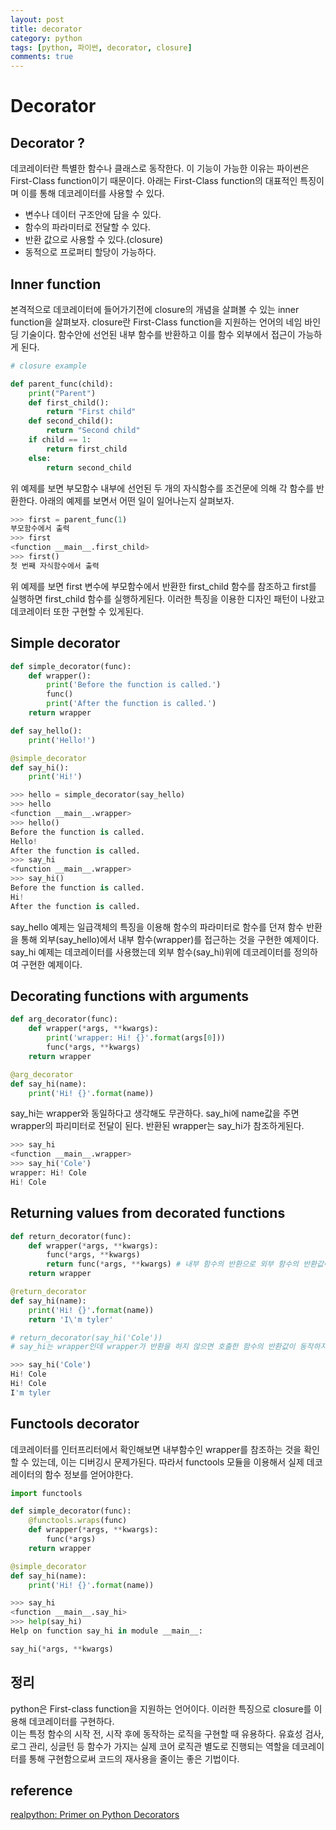 ```yaml
---
layout: post
title: decorator 
category: python
tags: [python, 파이썬, decorator, closure]
comments: true
---
```

# Decorator

## Decorator ?
데코레이터란 특별한 함수나 클래스로 동작한다. 이 기능이 가능한 이유는 파이썬은 First-Class function이기 때문이다. 
아래는 First-Class function의 대표적인 특징이며 이를 통해 데코레이터를 사용할 수 있다.  
- 변수나 데이터 구조안에 담을 수 있다.
- 함수의 파라미터로 전달할 수 있다.
- 반환 값으로 사용할 수 있다.(closure)
- 동적으로 프로퍼티 할당이 가능하다.

## Inner function
본격적으로 데코레이터에 들어가기전에 closure의 개념을 살펴볼 수 있는 inner function을 살펴보자.
closure란 First-Class function을 지원하는 언어의 네임 바인딩 기술이다. 함수안에 선언된 내부 함수를 반환하고 이를 함수 외부에서 접근이 가능하게 된다.

```python 
# closure example

def parent_func(child):
    print("Parent")
    def first_child():
        return "First child"
    def second_child():
        return "Second child"
    if child == 1:
        return first_child
    else:
        return second_child 
```

위 예제를 보면 부모함수 내부에 선언된 두 개의 자식함수를 조건문에 의해 각 함수를 반환한다.
아래의 예제를 보면서 어떤 일이 일어나는지 살펴보자.

```python
>>> first = parent_func(1)
부모함수에서 출력
>>> first
<function __main__.first_child>
>>> first()
첫 번째 자식함수에서 출력
```

위 예제를 보면 first 변수에 부모함수에서 반환한 first_child 함수를 참조하고 first를 실행하면 first_child 함수를 실행하게된다.
이러한 특징을 이용한 디자인 패턴이 나왔고 데코레이터 또한 구현할 수 있게된다. 

## Simple decorator 

```python
def simple_decorator(func):
    def wrapper():
        print('Before the function is called.')
        func()
        print('After the function is called.')
    return wrapper

def say_hello():
    print('Hello!')

@simple_decorator
def say_hi():
    print('Hi!')
```

```python
>>> hello = simple_decorator(say_hello)
>>> hello
<function __main__.wrapper>
>>> hello()
Before the function is called.
Hello!
After the function is called.
>>> say_hi
<function __main__.wrapper>
>>> say_hi()
Before the function is called.
Hi!
After the function is called.
```

say_hello 예제는 일급객체의 특징을 이용해 함수의 파라미터로 함수를 던져 함수 반환을 통해 외부(say_hello)에서 내부 함수(wrapper)를 접근하는 것을 구현한 예제이다.  
say_hi 예제는 데코레이터를 사용했는데 외부 함수(say_hi)위에 데코레이터를 정의하여 구현한 예제이다. 

## Decorating functions with arguments

```python
def arg_decorator(func):
    def wrapper(*args, **kwargs):
        print('wrapper: Hi! {}'.format(args[0]))
        func(*args, **kwargs)
    return wrapper

@arg_decorator
def say_hi(name):
    print('Hi! {}'.format(name))
```

say_hi는 wrapper와 동일하다고 생각해도 무관하다. say_hi에 name값을 주면 wrapper의 파리미터로 전달이 된다. 반환된 wrapper는 say_hi가 참조하게된다.

```python
>>> say_hi
<function __main__.wrapper>
>>> say_hi('Cole')
wrapper: Hi! Cole
Hi! Cole
```

## Returning values from decorated functions
```python
def return_decorator(func):
    def wrapper(*args, **kwargs):
        func(*args, **kwargs)
        return func(*args, **kwargs) # 내부 함수의 반환으로 외부 함수의 반환값이 동작 
    return wrapper

@return_decorator
def say_hi(name):
    print('Hi! {}'.format(name))
    return 'I\'m tyler'

# return_decorator(say_hi('Cole'))
# say_hi는 wrapper인데 wrapper가 반환을 하지 않으면 호출한 함수의 반환값이 동작하지 않는다. 재귀호출을 생각하면 된다.
```

```python
>>> say_hi('Cole')
Hi! Cole
Hi! Cole
I'm tyler
```

## Functools decorator  
데코레이터를 인터프리터에서 확인해보면 내부함수인 wrapper를 참조하는 것을 확인할 수 있는데, 이는 디버깅시 문제가된다.
따라서 functools 모듈을 이용해서 실제 데코레이터의 함수 정보를 얻어야한다.

```python
import functools

def simple_decorator(func):
    @functools.wraps(func)
    def wrapper(*args, **kwargs):
        func(*args)
    return wrapper

@simple_decorator
def say_hi(name):
    print('Hi! {}'.format(name))
```

```python
>>> say_hi
<function __main__.say_hi>
>>> help(say_hi)
Help on function say_hi in module __main__:

say_hi(*args, **kwargs)
```

## 정리
python은 First-class function을 지원하는 언어이다. 이러한 특징으로 closure를 이용해 데코레이터를 구현하다.   
이는 특정 함수의 시작 전, 시작 후에 동작하는 로직을 구현할 때 유용하다. 유효성 검사, 로그 관리, 싱글턴 등 
함수가 가지는 실제 코어 로직관 별도로 진행되는 역할을 데코레이터를 통해 구현함으로써 코드의 재사용을 줄이는 좋은 기법이다.


## reference
[realpython: Primer on Python Decorators](https://realpython.com/primer-on-python-decorators/)

